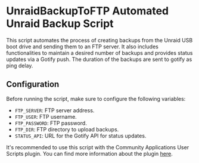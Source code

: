 # UnraidBackupToFTP Automated Unraid Backup Script

This script automates the process of creating backups from the Unraid USB boot drive and sending them to an FTP server. It also includes functionalities to maintain a desired number of backups and provides status updates via a Gotify push.
The duration of the backups are sent to gotify as ping delay.

## Configuration

Before running the script, make sure to configure the following variables:

- `FTP_SERVER`: FTP server address.
- `FTP_USER`: FTP username.
- `FTP_PASSWORD`: FTP password.
- `FTP_DIR`: FTP directory to upload backups.
- `STATUS_API`: URL for the Gotify API for status updates.

It's recommended to use this script with the Community Applications User Scripts plugin. You can find more information about the plugin [here](https://forums.unraid.net/topic/48286-plugin-ca-user-scripts/).

